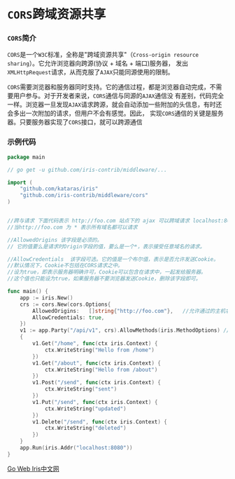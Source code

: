 # `CORS`跨域资源共享

### `CORS`简介

`CORS`是一个`W3C`标准，全称是"跨域资源共享"（`Cross-origin resource sharing`）。它允许浏览器向跨源(协议 + 域名 + 端口)服务器，
发出`XMLHttpRequest`请求，从而克服了`AJAX`只能同源使用的限制。

`CORS`需要浏览器和服务器同时支持。它的通信过程，都是浏览器自动完成，不需要用户参与。对于开发者来说，`CORS`通信与同源的`AJAX`通信没
有差别，代码完全一样。浏览器一旦发现`AJAX`请求跨源，就会自动添加一些附加的头信息，有时还会多出一次附加的请求，但用户不会有感觉。因此，
实现`CORS`通信的关键是服务器。只要服务器实现了`CORS`接口，就可以跨源通信



### 示例代码

```go
package main

// go get -u github.com/iris-contrib/middleware/...

import (
	"github.com/kataras/iris"
	"github.com/iris-contrib/middleware/cors"
)


//跨与请求 下面代码表示 http://foo.com 站点下的 ajax 可以跨域请求 localhost:8080 接口
//当http://foo.com 为 * 表示所有域名都可以请求

//AllowedOrigins 该字段是必须的。
// 它的值要么是请求时Origin字段的值，要么是一个*，表示接受任意域名的请求。

//AllowCredentials  该字段可选。它的值是一个布尔值，表示是否允许发送Cookie。
//默认情况下，Cookie不包括在CORS请求之中。
//设为true，即表示服务器明确许可，Cookie可以包含在请求中，一起发给服务器。
//这个值也只能设为true，如果服务器不要浏览器发送Cookie，删除该字段即可。

func main() {
	app := iris.New()
	crs := cors.New(cors.Options{
		AllowedOrigins:   []string{"http://foo.com"},   //允许通过的主机名称
		AllowCredentials: true,
	})
	v1 := app.Party("/api/v1", crs).AllowMethods(iris.MethodOptions) // <- 对于预检很重要。
	{
		v1.Get("/home", func(ctx iris.Context) {
			ctx.WriteString("Hello from /home")
		})
		v1.Get("/about", func(ctx iris.Context) {
			ctx.WriteString("Hello from /about")
		})
		v1.Post("/send", func(ctx iris.Context) {
			ctx.WriteString("sent")
		})
		v1.Put("/send", func(ctx iris.Context) {
			ctx.WriteString("updated")
		})
		v1.Delete("/send", func(ctx iris.Context) {
			ctx.WriteString("deleted")
		})
	}
	app.Run(iris.Addr("localhost:8080"))
}
````

[Go Web Iris中文网](https://www.studyiris.com/)
